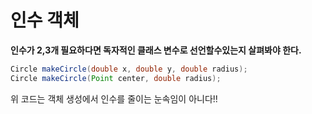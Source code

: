 # 인수 객체
**인수가 2,3개 필요하다면 독자적인 클래스 변수로 선언할수있는지 살펴봐야 한다.**

```java
Circle makeCircle(double x, double y, double radius);
Circle makeCircle(Point center, double radius);
```

위 코드는 객체 생성에서 인수를 줄이는 눈속임이 아니다!! 
